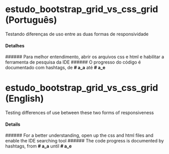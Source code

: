 

# estudo_bootstrap_grid_vs_css_grid (Português)
Testando diferenças de uso entre as duas formas de responsividade

<h4>Detalhes</h4>
###### Para melhor entendimento, abrir os arquivos css e html e habilitar a ferramenta de pesquisa da IDE
###### O progresso do código é documentado com hashtags, de <b># a_a</b> até <b># a_e</b>

# estudo_bootstrap_grid_vs_css_grid (English)
Testing differences of use between these two forms of responsiveness

<h4>Details</h4>
###### For a better understanding, open up the css and html files and enable the IDE searching tool
###### The code progress is documented by hashtags, from <b># a_a</b> until <b># a_e</b>
